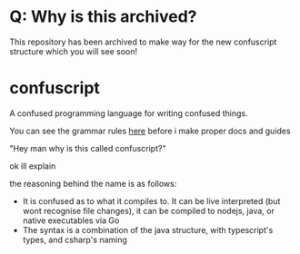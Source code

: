 # Q: Why is this archived?
This repository has been archived to make way for the new confuscript structure which you will see soon!

# confuscript
A confused programming language for writing confused things.

You can see the grammar rules [here](https://floffah.github.io/confuscript/) before i make proper docs and guides

"Hey man why is this called confuscript?"

ok ill explain

the reasoning behind the name is as follows:
 - It is confused as to what it compiles to. It can be live interpreted (but wont recognise file changes), it can be compiled to nodejs, java, or native executables via Go
 - The syntax is a combination of the java structure, with typescript's types, and csharp's naming
